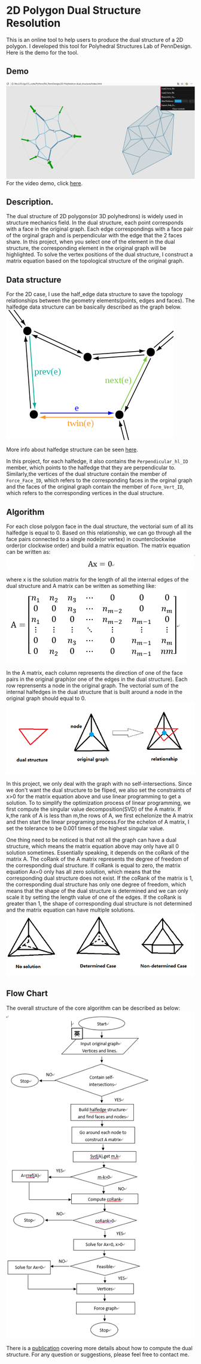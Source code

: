 2D Polygon Dual Structure Resolution
======================
This is an online tool to help users to produce the dual structure of a 2D polygon. I developed this tool for Polyhedral Structures Lab of PennDesign. Here is the demo for the tool. 

## Demo
![](./img/Demo.gif)
For the video demo, click [here](https://vimeo.com/234148960).

## Description.
The dual structure of 2D polygons(or 3D polyhedrons) is widely used in structure mechanics field. In the dual structure, each point corresponds with a face in the original graph. Each edge correspondings with a face pair of the orginal graph and is perpendicular with the edge that the 2 faces share. In this project, when you select one of the element in the dual structure, the corresponding element in the original graph will be highlighted. To solve the vertex positions of the dual structure, I construct a matrix equation based on the topological structure of the original graph.

## Data structure
For the 2D case, I use the half_edge data structure to save the topology relationships between the geometry elements(points, edges and faces). The halfedge data structure can be basically described as the graph below.
![](./img/halfedge.png)

More info about halfedge structure can be seen [here](https://www.ics.uci.edu/~dock/manuals/cgal_manual/HalfedgeDS/Chapter_main.html).

In this project, for each halfedge, it also contains the `Perpendicular_hl_ID` member, which points to the halfedge that they are perpendicular to. Similarly,the vertices of the dual structure contain the member of `Force_Face_ID`, which refers to the corresponding faces in the orginal graph and the faces of the original graph contain the member of `Form_Vert_ID`, which refers to the corresponding vertices in the dual structure.

## Algorithm
For each close polygon face in the dual structure, the vectorial sum of all its halfedge is equal to 0. Based on this relationship, we can go through all the face pairs connected to a single node(or vertex) in counterclockwise order(or clockwise order) and build a matrix equation. The matrix equation can be written as:
![](./img/equation1.png)

where x is the solution matrix for the length of all the internal edges of the dual structure and A matrix can be written as something like:
![](./img/equation.png)

In the A matrix, each column represents the direction of one of the face pairs in the original graph(or one of the edges in the dual structure). Each row reprensents a node in the original graph. The vectorial sum of the internal halfedges in the dual structure that is built around a node in the original graph should equal to 0. 
![](./img/illustration.png)

In this project, we only deal with the graph with no self-intersections. Since we don't want the dual structure to be fliped, we also set the constraints of x>0 for the matrix equation above and use linear programming to get a solution. To to simplify the optimization process of linear programming, we first compute the singular value decomposition(SVD) of the A matrix. If k,the rank of A is less than m,the rows of A, we first echelonize the A matrix and then start the linear programing process.For the echelon of A matrix, I set the tolerance to be 0.001 times of the highest singular value.

One thing need to be noticed is that not all the graph can have a dual structure, which means the matrix equation above may only have all 0 solution sometimes. Essentially speaking, it depends on the coRank of the matrix A. The coRank of the A matrix represents the degree of freedom of the corresponding dual structure. If coRank is equal to zero, the matrix equation Ax=0 only has all zero solution, which means that the corresponding dual structure does not exist. If the coRank of the matrix is 1, the corresponding dual structure has only one degree of freedom, which means that the shape of the dual structure is determined and we can only scale it by setting the length value of one of the edges. If the coRank is greater than 1, the shape of corresponding dual structure is not determined and the matrix equation can have multiple solutions.
![](./img/illustration2.png)

## Flow Chart
The overall structure of the core algorithm can be described as below:
![](./img/flowchart1.png)
![](./img/flowchart2.png)

There is a [publication](http://www.block.arch.ethz.ch/brg/files/2014-cad-vanmele-algebraic-graph-statics_1399184292.pdf) covering more details about how to compute the dual structure. For any question or suggestions, please feel free to contact me.
